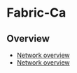 # Fabric-Ca

## Overview

- [Network overview](./01-network.md)
- [Network overview](./02-tls-ca.md)







